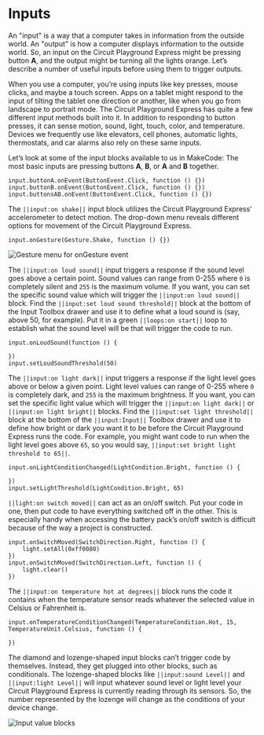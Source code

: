 # Inputs

An "input" is a way that a computer takes in information from the outside world. An "output" is how a computer displays information to the outside world. So, an input on the Circuit Playground Express might be pressing button **A**, and the output might be turning all the lights orange. Let’s describe a number of useful inputs before using them to trigger outputs.

When you use a computer, you’re using inputs like key presses, mouse clicks, and maybe a touch screen. Apps on a tablet might respond to the input of tilting the tablet one direction or another, like when you go from landscape to portrait mode. The Circuit Playground Express has quite a few different input methods built into it. In addition to responding to button presses, it can sense motion, sound, light, touch, color, and temperature. Devices we frequently use like elevators, cell phones, automatic lights, thermostats, and car alarms also rely on these same inputs.

Let’s look at some of the input blocks available to us in MakeCode: The most basic inputs are pressing buttons **A**, **B**, or **A** and **B** together.

```block
input.buttonA.onEvent(ButtonEvent.Click, function () {})
input.buttonB.onEvent(ButtonEvent.Click, function () {})
input.buttonsAB.onEvent(ButtonEvent.Click, function () {})
```

The `||input:on shake||` input block utilizes the Circuit Playground Express’ accelerometer to detect motion. The drop-down menu reveals different options for movement of the Circuit Playground Express.

```block
input.onGesture(Gesture.Shake, function () {})
```

![Gesture menu for onGesture event](/static/courses/maker/general/coding/on-gesture-menu.png)

The `||input:on loud sound||` input triggers a response if the sound level goes above a certain point. Sound values can range from 0-255 where `0` is completely silent and `255` is the maximum volume. If you want, you can set the specific sound value which will trigger the `||input:on loud sound||` block. Find the `||input:set loud sound threshold||` block at the bottom of the Input Toolbox drawer and use it to define what a loud sound is (say, above 50, for example). Put it in a green `||loops:on start||` loop to establish what the sound level will be that will trigger the code to run.

```blocks
input.onLoudSound(function () {

})
input.setLoudSoundThreshold(50)
```

The `||input:on light dark||` input triggers a response if the light level goes above or below a given point. Light level values can range of 0-255 where `0` is completely dark, and `255` is the maximum brightness. If you want, you can set the specific light value which will trigger the `||input:on light dark||` or `||input:on light bright||` blocks. Find the `||input:set light threshold||` block at the bottom of the `||input:Input||` Toolbox drawer and use it to define how bright or dark you want it to be before the Circuit Playground Express runs the code. For example, you might want code to run when the light level goes above `65`, so you would say, `||input:set bright light threshold to 65||`.

```blocks
input.onLightConditionChanged(LightCondition.Bright, function () {

})
input.setLightThreshold(LightCondition.Bright, 65)
```

`||light:on switch moved||` can act as an on/off switch. Put your code in one, then put code to have everything switched off in the other. This is especially handy when accessing the battery pack’s on/off switch is difficult because of the way a project is constructed.

```block
input.onSwitchMoved(SwitchDirection.Right, function () {
    light.setAll(0xff0080)
})
input.onSwitchMoved(SwitchDirection.Left, function () {
    light.clear()
})
```

The `||input:on temperature hot at degrees||` block runs the code it contains when the temperature sensor reads whatever the selected value in Celsius or Fahrenheit is.

```block
input.onTemperatureConditionChanged(TemperatureCondition.Hot, 15, TemperatureUnit.Celsius, function () {

})
```

The diamond and lozenge-shaped input blocks can’t trigger code by themselves. Instead, they get plugged into other blocks, such as conditionals. The lozenge-shaped blocks like `||input:sound Level||` and `||input:light Level||` will input whatever sound level or light level your Circuit Playground Express is currently reading through its sensors. So, the number represented by the lozenge will change as the conditions of your device change.

![Input value blocks](/static/courses/maker/general/coding/input-values.png)